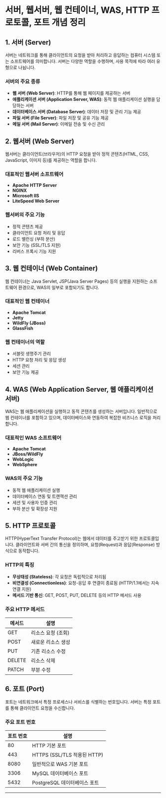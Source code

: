 # 서버, 웹서버, 웹 컨테이너, WAS, HTTP 프로토콜, 포트 개념 정리

## 1. 서버 (Server)
서버는 네트워크를 통해 클라이언트의 요청을 받아 처리하고 응답하는 컴퓨터 시스템 또는 소프트웨어를 의미합니다. 서버는 다양한 역할을 수행하며, 사용 목적에 따라 여러 유형으로 나뉩니다.

### 서버의 주요 종류
- **웹 서버 (Web Server)**: HTTP를 통해 웹 페이지를 제공하는 서버
- **애플리케이션 서버 (Application Server, WAS)**: 동적 웹 애플리케이션 실행을 담당하는 서버
- **데이터베이스 서버 (Database Server)**: 데이터 저장 및 관리 기능 제공
- **파일 서버 (File Server)**: 파일 저장 및 공유 기능 제공
- **메일 서버 (Mail Server)**: 이메일 전송 및 수신 관리

## 2. 웹서버 (Web Server)
웹서버는 클라이언트(브라우저)의 HTTP 요청을 받아 정적 콘텐츠(HTML, CSS, JavaScript, 이미지 등)를 제공하는 역할을 합니다.

### 대표적인 웹서버 소프트웨어
- **Apache HTTP Server**
- **NGINX**
- **Microsoft IIS**
- **LiteSpeed Web Server**

### 웹서버의 주요 기능
- 정적 콘텐츠 제공
- 클라이언트 요청 처리 및 응답
- 로드 밸런싱 (부하 분산)
- 보안 기능 (SSL/TLS 지원)
- 리버스 프록시 기능 지원

## 3. 웹 컨테이너 (Web Container)
웹 컨테이너는 Java Servlet, JSP(Java Server Pages) 등의 실행을 지원하는 소프트웨어 환경으로, WAS의 일부로 포함되기도 합니다.

### 대표적인 웹 컨테이너
- **Apache Tomcat**
- **Jetty**
- **WildFly (JBoss)**
- **GlassFish**

### 웹 컨테이너의 역할
- 서블릿 생명주기 관리
- HTTP 요청 처리 및 응답 생성
- 세션 관리
- 보안 기능 제공

## 4. WAS (Web Application Server, 웹 애플리케이션 서버)
WAS는 웹 애플리케이션을 실행하고 동적 콘텐츠를 생성하는 서버입니다. 일반적으로 웹 컨테이너를 포함하고 있으며, 데이터베이스와 연동하여 복잡한 비즈니스 로직을 처리합니다.

### 대표적인 WAS 소프트웨어
- **Apache Tomcat**
- **JBoss/WildFly**
- **WebLogic**
- **WebSphere**

### WAS의 주요 기능
- 동적 웹 애플리케이션 실행
- 데이터베이스 연동 및 트랜잭션 관리
- 세션 및 사용자 인증 관리
- 부하 분산 및 확장성 지원

## 5. HTTP 프로토콜
HTTP(HyperText Transfer Protocol)는 웹에서 데이터를 주고받기 위한 프로토콜입니다. 클라이언트와 서버 간의 통신을 정의하며, 요청(Request)과 응답(Response) 방식으로 동작합니다.

### HTTP의 특징
- **무상태성 (Stateless)**: 각 요청은 독립적으로 처리됨
- **비연결성 (Connectionless)**: 요청-응답 후 연결이 종료됨 (HTTP/1.1에서는 지속 연결 지원)
- **메서드 기반 통신**: GET, POST, PUT, DELETE 등의 HTTP 메서드 사용

### 주요 HTTP 메서드
| 메서드  | 설명 |
|---------|----------------------------------|
| GET     | 리소스 요청 (조회) |
| POST    | 새로운 리소스 생성 |
| PUT     | 기존 리소스 수정 |
| DELETE  | 리소스 삭제 |
| PATCH   | 부분 수정 |

## 6. 포트 (Port)
포트는 네트워크에서 특정 프로세스나 서비스를 식별하는 번호입니다. 서버는 특정 포트를 통해 클라이언트 요청을 수신합니다.

### 주요 포트 번호
| 포트 번호 | 설명 |
|-----------|------------------------------|
| 80        | HTTP 기본 포트 |
| 443       | HTTPS (SSL/TLS 적용된 HTTP) |
| 8080      | 일반적으로 WAS 기본 포트 |
| 3306      | MySQL 데이터베이스 포트 |
| 5432      | PostgreSQL 데이터베이스 포트 |

---

